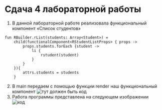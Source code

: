 # Сдача 4 лабораторной работы
1. В данной лабораторной работе реализовала функциональный компонент «Список студентов»

```
fun RBuilder.rList(students: Array<Student>) =
    child(functionalComponent<RStudentListProps> { props ->
        props.students.forEach {student ->
            li {
                rstudent(student)
            }
        }
    }){
        attrs.students = students
    }
```
2. В main передаем с помощью функции render наш функциональный компонент
![тут должен быть код](https://sun4-10.userapi.com/Nzt_uuxXsC7FmE4GmxvFodpo50wBcMhsQcrZag/70LvWmqgOho.jpg)
3. Работа программы представлена на следующем изображении <br>
![код](https://sun4-10.userapi.com/HvK0QHD4YPrObKDb4OdbVIWGuK8paqsTEDe8ng/pIoWbF_uWBA.jpg)
